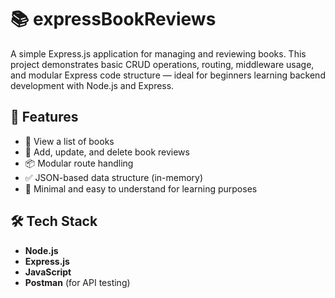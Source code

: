 # 📚 expressBookReviews

A simple Express.js application for managing and reviewing books. This project demonstrates basic CRUD operations, routing, middleware usage, and modular Express code structure — ideal for beginners learning backend development with Node.js and Express.

## 🚀 Features

- 📖 View a list of books
- 📝 Add, update, and delete book reviews
- 📦 Modular route handling
- ✅ JSON-based data structure (in-memory)
- 🧪 Minimal and easy to understand for learning purposes

## 🛠️ Tech Stack

- **Node.js**
- **Express.js**
- **JavaScript**
- **Postman** (for API testing)
